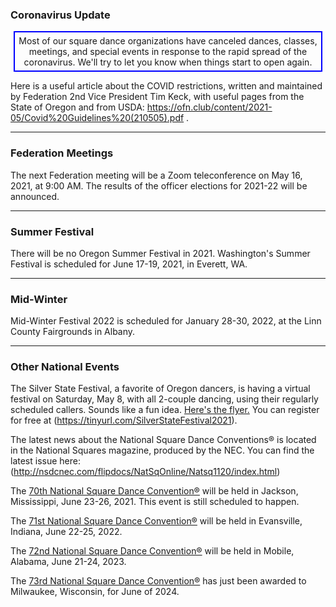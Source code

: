 ### Coronavirus Update

<center>
<div style='border: 2px solid blue; width:480px; padding:5px'>
Most of our square dance organizations have canceled dances, classes, meetings, 
and special events in response to the rapid spread of the coronavirus.  We'll try to let you know when things start to open again.
</div>
</center>

Here is a useful article about the COVID restrictions, written and maintained by Federation 2nd Vice President Tim Keck, with useful pages from the State of Oregon and from USDA: https://ofn.club/content/2021-05/Covid%20Guidelines%20(210505).pdf .

---

### Federation Meetings

The next Federation meeting will be a Zoom teleconference on May 16, 2021, at 9:00 AM.  The results of the officer elections for 2021-22 will be announced.

----

### Summer Festival

There will be no Oregon Summer Festival in 2021.  Washington's Summer Festival is scheduled for June 17-19, 2021, in Everett, WA.

----

### Mid-Winter

Mid-Winter Festival 2022 is scheduled for January 28-30, 2022, at the Linn County Fairgrounds in Albany.

---

### Other National Events

The Silver State Festival, a favorite of Oregon dancers, is having a virtual festival on Saturday, May 8, with all 2-couple dancing, using their regularly scheduled callers.  Sounds like a fun idea.  [Here's the flyer.](/content/2021-04/2021SilverStateFestival.jpg)  You can register for free at (https://tinyurl.com/SilverStateFestival2021).

The latest news about the National Square Dance Conventions&reg; is located in the National Squares magazine, produced by the NEC.  You can find the latest issue here: (http://nsdcnec.com/flipdocs/NatSqOnline/Natsq1120/index.html)

The [70th National Square Dance Convention&reg;](https://www.70nsdc.com/) will be held in Jackson, Mississippi, June 23-26, 2021.  This event is still scheduled to happen.

The [71st National Square Dance Convention&reg;](https://www.71nsdc.org/) will be held in Evansville, Indiana, June 22-25, 2022.

The [72nd National Square Dance Convention&reg;](https://www.72nsdc.com/) will be held in Mobile, Alabama, June 21-24, 2023.

The [73rd National Square Dance Convention&reg;](https://www.73nsdc.com/) has just been awarded to Milwaukee, Wisconsin, for June of 2024.

